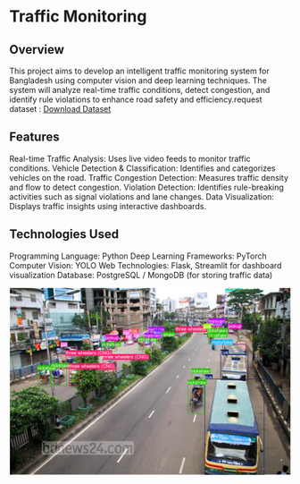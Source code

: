 # Traffic Monitoring


## Overview
This project aims to develop an intelligent traffic monitoring system for Bangladesh using computer vision and deep learning techniques. The system will analyze real-time traffic conditions, detect congestion, and identify rule violations to enhance road safety and efficiency.request dataset : [Download Dataset](https://www-nisala97.vercel.app/contact)

## Features
Real-time Traffic Analysis: Uses live video feeds to monitor traffic conditions.
Vehicle Detection & Classification: Identifies and categorizes vehicles on the road.
Traffic Congestion Detection: Measures traffic density and flow to detect congestion.
Violation Detection: Identifies rule-breaking activities such as signal violations and lane changes.
Data Visualization: Displays traffic insights using interactive dashboards.

## Technologies Used
Programming Language: Python
Deep Learning Frameworks: PyTorch
Computer Vision: YOLO
Web Technologies: Flask, Streamlit for dashboard visualization
Database: PostgreSQL / MongoDB (for storing traffic data)

![DEMO](/output.png)
